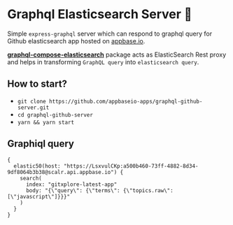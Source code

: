 # Graphql Elasticsearch Server :rocket: 

Simple `express-graphql` server which can respond to graphql query for Github elasticsearch app hosted on [appbase.io](https://appbase.io). 

**[graphql-compose-elasticsearch](https://github.com/graphql-compose/graphql-compose-elasticsearch)** package acts as ElasticSearch Rest proxy and helps in transforming `GraphQL query` into `elasticsearch query`.

## How to start?

* `git clone https://github.com/appbaseio-apps/graphql-github-server.git`
* `cd graphql-github-server`
* `yarn && yarn start`

## Graphiql query
```
{
  elastic50(host: "https://LsxvulCKp:a500b460-73ff-4882-8d34-9df8064b3b38@scalr.api.appbase.io") {
    search(
      index: "gitxplore-latest-app"
      body: "{\"query\": {\"terms\": {\"topics.raw\": [\"javascript\"]}}}"
    )
  }
}

```

